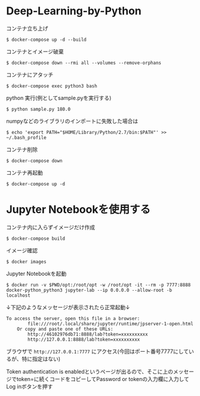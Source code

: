 # Deep-Learning-by-Python

コンテナ立ち上げ

```
$ docker-compose up -d --build
```

コンテナとイメージ破棄

```
$ docker-compose down --rmi all --volumes --remove-orphans
```

コンテナにアタッチ

```
$ docker-compose exec python3 bash
```

python 実行(例としてsample.pyを実行する)

```
$ python sample.py 180.0
```

numpyなどのライブラリのインポートに失敗した場合は
```
$ echo 'export PATH="$HOME/Library/Python/2.7/bin:$PATH"' >> ~/.bash_profile
```

コンテナ削除

```
$ docker-compose down
```

コンテナ再起動

```
$ docker-compose up -d
```

# Jupyter Notebookを使用する

コンテナ内に入らずイメージだけ作成

```
$ docker-compose build
```

イメージ確認

```
$ docker images
```
Jupyter Notebookを起動

```
$ docker run -v $PWD/opt:/root/opt -w /root/opt -it --rm -p 7777:8888 docker-python_python3 jupyter-lab --ip 0.0.0.0 --allow-root -b localhost
```

↓下記のようなメッセージが表示されたら正常起動↓

```
To access the server, open this file in a browser:
        file:///root/.local/share/jupyter/runtime/jpserver-1-open.html
    Or copy and paste one of these URLs:
        http://46102976db71:8888/lab?token=xxxxxxxxxx
        http://127.0.0.1:8888/lab?token=xxxxxxxxxx
 ```
 
 ブラウザで `http://127.0.0.1:7777` にアクセス(今回はポート番号7777にしているが、特に指定はない)
 
 Token authentication is enabledというページが出るので、そこに上のメッセージでtoken=に続くコードをコピーしてPassword or tokenの入力欄に入力してLog inボタンを押す

